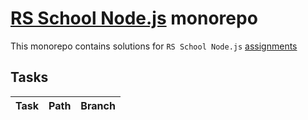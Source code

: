 # [RS School Node.js](https://rs.school/courses/nodejs) monorepo

This monorepo contains solutions for `RS School Node.js` [assignments](https://github.com/rolling-scopes-school/tasks/tree/master/node)

## Tasks

| Task                         | Path                                                        | Branch                                                                        |
| ---------------------------- | ----------------------------------------------------------- | ----------------------------------------------------------------------------- |
